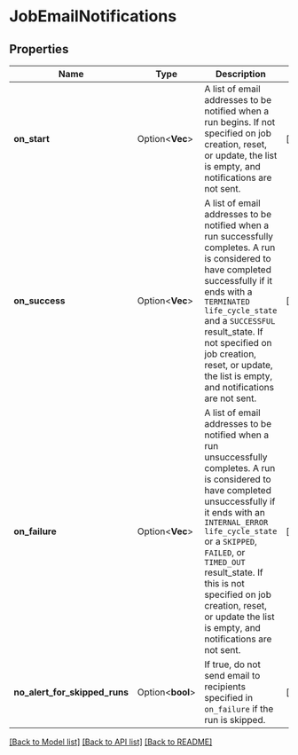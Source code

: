 # JobEmailNotifications

## Properties

Name | Type | Description | Notes
------------ | ------------- | ------------- | -------------
**on_start** | Option<**Vec<String>**> | A list of email addresses to be notified when a run begins. If not specified on job creation, reset, or update, the list is empty, and notifications are not sent. | [optional]
**on_success** | Option<**Vec<String>**> | A list of email addresses to be notified when a run successfully completes. A run is considered to have completed successfully if it ends with a `TERMINATED` `life_cycle_state` and a `SUCCESSFUL` result_state. If not specified on job creation, reset, or update, the list is empty, and notifications are not sent. | [optional]
**on_failure** | Option<**Vec<String>**> | A list of email addresses to be notified when a run unsuccessfully completes. A run is considered to have completed unsuccessfully if it ends with an `INTERNAL_ERROR` `life_cycle_state` or a `SKIPPED`, `FAILED`, or `TIMED_OUT` result_state. If this is not specified on job creation, reset, or update the list is empty, and notifications are not sent. | [optional]
**no_alert_for_skipped_runs** | Option<**bool**> | If true, do not send email to recipients specified in `on_failure` if the run is skipped. | [optional]

[[Back to Model list]](../README.md#documentation-for-models) [[Back to API list]](../README.md#documentation-for-api-endpoints) [[Back to README]](../README.md)


